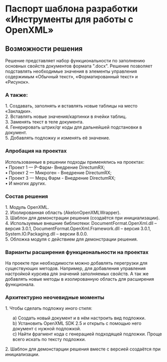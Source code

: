 <h1>Паспорт шаблона разработки «Инструменты для работы с OpenXML»</h1>
<h2>Возможности решения</h2>
Решение представляет набор функциональности по заполнению основных свойств документов формата ".docx". 
Решение позволяет подставлять необходимые значения в элементы управления содержимым «Обычный текст», «Форматированный текст» и «Рисунок». 
<h3>А также:</h3>
1.	Создавать, заполнять и вставлять новые таблицы на место «Закладки».</br>
2.	Вставлять новые значения/картинки в ячейки таблиц.</br>
3.	Заменять текст в теле документа.</br>
4.	Генерировать штрих/qr коды для дальнейшей подстановки в документ.</br>
5.	Добавлять подложку и изменять её значение.</br>
<h3>Апробация на проектах</h3>
Использованные в решении подходы применялись на проектах:</br>
•	Проект 1 — Р-Фарм- Внедрение DirectumRX;</br>
•	Проект 2 — Микроген - Внедрение DirectumRX;</br>
•	Проект 3 — Мерц Фарм - Внедрение DirectumRX;</br>
•	И многих других.</br>
<h3>Состав решения</h3>
1.	Модуль OpenXML.</br>
2.	Изолированная область (AkelonOpenXMLWrapper).</br>
3.	Шаблон для демонстрации решения (создаётся при инициализации).</br>
4.	Используемые внешние библиотеки: DocumentFormat.OpenXml.dll – версия 3.0.1, DocumentFormat.OpenXml.Framework.dll – версия 3.0.1, System.IO.Packaging.dll – версии 8.0.0.</br>
5. Обложка модуля с действием для демонстрации решения.
<h3>Варианты расширения функциональности на проектах</h3>
На проекте при необходимости можно добавлять перегрузки для существующих методов. Например, для добавления управления настройкой курсива для значений заполняемых свойств. 
А так же добавлять новые методы в изолированную область для расширения функционала.
<h3>Архитектурно неочевидные моменты</h3>
1.	Чтобы сделать подложку иного стиля:</br>
 <ul>
  a)	Создать новый документ и в нём настроить вид подложки.</br>
  b)	Установить OpenXML SDK 2.5 и открыть с помощью него документ с нужной подложкой.</br>
  c)	Найти фрагмент кода с генерацией подходящей подложки. Проще всего искать по тексту подложки.
 </ul>
2. Шаблон для демонстарции решения вместе с версией создаётся при инициализации.

